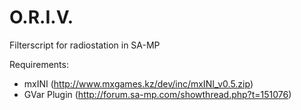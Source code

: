 O.R.I.V.
========

Filterscript for radiostation in SA-MP

Requirements:
- mxINI (http://www.mxgames.kz/dev/inc/mxINI_v0.5.zip)
- GVar Plugin (http://forum.sa-mp.com/showthread.php?t=151076)
